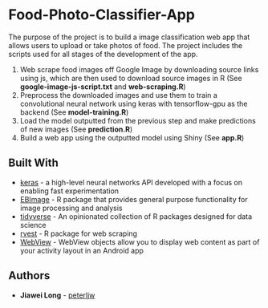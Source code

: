 # Food-Photo-Classifier-App

The purpose of the project is to build a image classification web app that allows users to upload or take photos of food. The project includes the scripts used for all stages of the development of the app.
1) Web scrape food images off Google Image by downloading source links using js, which are then used to download source images in R (See **google-image-js-script.txt** and **web-scraping.R**)
2) Preprocess the downloaded images and use them to train a convolutional neural network using keras with tensorflow-gpu as the backend (See **model-training.R**)
3) Load the model outputted from the previous step and make predictions of new images (See **prediction.R**)
4) Build a web app using the outputted model using Shiny (See **app.R**)

## Built With

* [keras](https://keras.rstudio.com/) - a high-level neural networks API developed with a focus on enabling fast experimentation
* [EBImage](https://www.bioconductor.org/packages/release/bioc/html/EBImage.html) - R package that provides general purpose functionality for image processing and analysis
* [tidyverse](https://www.tidyverse.org/) -  An opinionated collection of R packages designed for data science
* [rvest](https://cran.r-project.org/web/packages/tidytext/vignettes/tidytext.html) - R package for web scraping
* [WebView](https://developer.android.com/reference/android/webkit/WebView) - WebView objects allow you to display web content as part of your activity layout in an Android app

## Authors

* **Jiawei Long** - [peterljw](https://github.com/peterljw)
